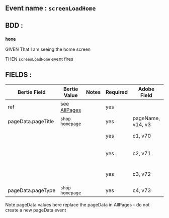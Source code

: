 ## Event name : `screenLoadHome`

## BDD :
### `home`
GIVEN That I am seeing the home screen

THEN `screenLoadHome` event fires

## FIELDS :

| Bertie Field | Bertie Value | Notes | Required | Adobe Field | Adobe Value / Syntax |
| --- | --- | --- | --- | --- | --- |
| ref | see [AllPages](../All/AllPages.md) | | yes | | |
| pageData.pageTitle | `shop homepage` | | yes | pageName, v14, v3 | pageData.pageTitle |
| | | | yes | c1, v70 | pageData.pageTitle (1st part only) |
| | | | yes | c2, v71 | pageData.pageTitle (1st & second parts) |
| | | | yes | c3, v72 | pageData.pageTitle (1st, 2nd & 3rd parts) |
| pageData.pageType | `shop homepage` | | yes | c4, v73 | pageData.pageType |

Note pageData values here replace the pageData in AllPages - do not create a new pageData event
